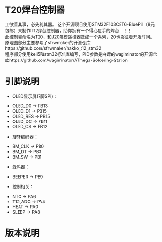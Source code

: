 # T20焊台控制器
工欲善其事，必先利其器。
这个开源项目使用STM32F103C8T6-BluePill（8元包邮）来制作T12焊台控制器，助你拥有一个得心应手的焊台！！！<br>
此控制器命名为T20，和J20航模遥控器做成一个系列，20也象征着开发时间。<br>
原理图部分主要参考了sfrwmaker的开源仓库https://github.com/sfrwmaker/hakko_t12_stm32<br>
程序部分使用keil5和stm32标准库编写，PID参数是白嫖的wagiminator的开源仓库https://github.com/wagiminator/ATmega-Soldering-Station<br>
# 引脚说明
* OLED显示屏(7脚SPI)：<br>
- OLED_D0  -> PB13
- OLED_D1	 -> PB15
- OLED_RES -> PB15
- OLED_DC -> PB11
- OLED_CS -> PB12<br>
* 旋转编码器：<br>
- BM_CLK -> PB0
- BM_DT  -> PB3
- BM_SW  -> PB1
* 蜂鸣器：<br>
- BEEPER -> PB9<br>
* 控制相关：<br>
- NTC 	  -> PA6
- T12_ADC -> PA4
- HEAT 	  -> PA0
- SLEEP 	-> PA8
# 版本说明
